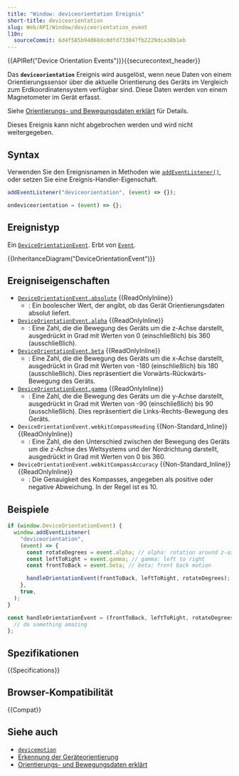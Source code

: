 ```yaml
---
title: "Window: deviceorientation Ereignis"
short-title: deviceorientation
slug: Web/API/Window/deviceorientation_event
l10n:
  sourceCommit: 6d4f585b94068dc0dfd733047fb2229dca38b1eb
---
```


{{APIRef("Device Orientation Events")}}{{securecontext_header}}

Das **`deviceorientation`** Ereignis wird ausgelöst, wenn neue Daten von einem Orientierungssensor über die aktuelle Orientierung des Geräts im Vergleich zum Erdkoordinatensystem verfügbar sind. Diese Daten werden von einem Magnetometer im Gerät erfasst.

Siehe [Orientierungs- und Bewegungsdaten erklärt](/de/docs/Web/API/Device_orientation_events/Orientation_and_motion_data_explained) für Details.

Dieses Ereignis kann nicht abgebrochen werden und wird nicht weitergegeben.

## Syntax

Verwenden Sie den Ereignisnamen in Methoden wie [`addEventListener()`](/de/docs/Web/API/EventTarget/addEventListener), oder setzen Sie eine Ereignis-Handler-Eigenschaft.

```js
addEventListener("deviceorientation", (event) => {});

ondeviceorientation = (event) => {};
```

## Ereignistyp

Ein [`DeviceOrientationEvent`](/de/docs/Web/API/DeviceOrientationEvent). Erbt von [`Event`](/de/docs/Web/API/Event).

{{InheritanceDiagram("DeviceOrientationEvent")}}

## Ereigniseigenschaften

- [`DeviceOrientationEvent.absolute`](/de/docs/Web/API/DeviceOrientationEvent/absolute) {{ReadOnlyInline}}
  - : Ein boolescher Wert, der angibt, ob das Gerät Orientierungsdaten absolut liefert.
- [`DeviceOrientationEvent.alpha`](/de/docs/Web/API/DeviceOrientationEvent/alpha) {{ReadOnlyInline}}
  - : Eine Zahl, die die Bewegung des Geräts um die z-Achse darstellt, ausgedrückt in Grad mit Werten von 0 (einschließlich) bis 360 (ausschließlich).
- [`DeviceOrientationEvent.beta`](/de/docs/Web/API/DeviceOrientationEvent/beta) {{ReadOnlyInline}}
  - : Eine Zahl, die die Bewegung des Geräts um die x-Achse darstellt, ausgedrückt in Grad mit Werten von -180 (einschließlich) bis 180 (ausschließlich). Dies repräsentiert die Vorwärts-Rückwärts-Bewegung des Geräts.
- [`DeviceOrientationEvent.gamma`](/de/docs/Web/API/DeviceOrientationEvent/gamma) {{ReadOnlyInline}}
  - : Eine Zahl, die die Bewegung des Geräts um die y-Achse darstellt, ausgedrückt in Grad mit Werten von -90 (einschließlich) bis 90 (ausschließlich). Dies repräsentiert die Links-Rechts-Bewegung des Geräts.
- `DeviceOrientationEvent.webkitCompassHeading` {{Non-Standard_Inline}} {{ReadOnlyInline}}
  - : Eine Zahl, die den Unterschied zwischen der Bewegung des Geräts um die z-Achse des Weltsystems und der Nordrichtung darstellt, ausgedrückt in Grad mit Werten von 0 bis 360.
- `DeviceOrientationEvent.webkitCompassAccuracy` {{Non-Standard_Inline}} {{ReadOnlyInline}}
  - : Die Genauigkeit des Kompasses, angegeben als positive oder negative Abweichung. In der Regel ist es 10.

## Beispiele

```js
if (window.DeviceOrientationEvent) {
  window.addEventListener(
    "deviceorientation",
    (event) => {
      const rotateDegrees = event.alpha; // alpha: rotation around z-axis
      const leftToRight = event.gamma; // gamma: left to right
      const frontToBack = event.beta; // beta: front back motion

      handleOrientationEvent(frontToBack, leftToRight, rotateDegrees);
    },
    true,
  );
}

const handleOrientationEvent = (frontToBack, leftToRight, rotateDegrees) => {
  // do something amazing
};
```

## Spezifikationen

{{Specifications}}

## Browser-Kompatibilität

{{Compat}}

## Siehe auch

- [`devicemotion`](/de/docs/Web/API/Window/devicemotion_event)
- [Erkennung der Geräteorientierung](/de/docs/Web/API/Device_orientation_events/Detecting_device_orientation)
- [Orientierungs- und Bewegungsdaten erklärt](/de/docs/Web/API/Device_orientation_events/Orientation_and_motion_data_explained)
